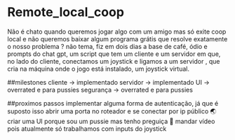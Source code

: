 ﻿# Remote_local_coop
Não é chato quando queremos jogar algo com um amigo mas só exite coop local e não queremos baixar algum programa grátis que resolve exatamente o nosso problema ? 
não tema, fiz em dois dias a base de café, ódio e prompts do chat gpt, um script que tem um cliente e um servidor em que, no lado do cliente, conectamos um joystick e ligamos a um servidor
, que cria na máquina onde o jogo está instalado, um joystick virtual. 

﻿#﻿#milestones 
 cliente -> implementado
 servidor -> implementado
 UI -> overrated e para pussies
 segurança -> overrated e para pussies


 ﻿#﻿#proximos passos
  implementar alguma forma de autenticação, já que é suposto isso abrir uma porta no roteador e se conectar por ip público 🌏
  criar uma UI porque sou um pussie mas tenho preguiça 💅
  mandar vídeo pois atualmente só trabalhamos com inputs do joystick
  
  
